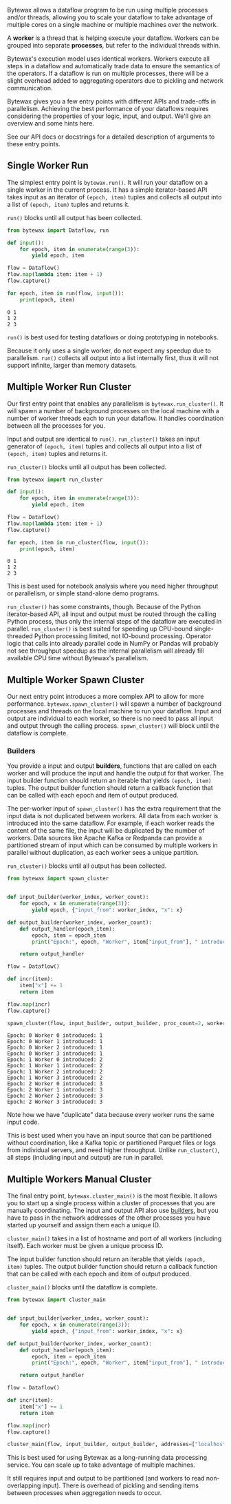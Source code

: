 Bytewax allows a dataflow program to be run using multiple processes and/or threads, allowing you to scale your dataflow to take advantage of multiple cores on a single machine or multiple machines over the network.

A **worker** is a thread that is helping execute your dataflow. Workers can be grouped into separate **processes**, but refer to the individual threads within.

Bytewax's execution model uses identical workers. Workers execute all steps in a dataflow and automatically trade data to ensure the semantics of the operators. If a dataflow is run on multiple processes, there will be a slight overhead added to aggregating operators due to pickling and network communication.

Bytewax gives you a few entry points with different APIs and trade-offs in parallelism. Achieving the best performance of your dataflows requires considering the properties of your logic, input, and output. We'll give an overview and some hints here.

See our API docs or docstrings for a detailed description of arguments to these entry points.

## Single Worker Run

The simplest entry point is `bytewax.run()`. It will run your dataflow on a single worker in the current process. It has a simple iterator-based API takes input as an iterator of `(epoch, item)` tuples and collects all output into a list of `(epoch, item)` tuples and returns it.

`run()` blocks until all output has been collected.

```python
from bytewax import Dataflow, run

def input():
    for epoch, item in enumerate(range(3)):
        yield epoch, item

flow = Dataflow()
flow.map(lambda item: item + 1)
flow.capture()

for epoch, item in run(flow, input()):
    print(epoch, item)
```

```
0 1
1 2
2 3
```

`run()` is best used for testing dataflows or doing prototyping in notebooks.

Because it only uses a single worker, do not expect any speedup due to parallelism. `run()` collects all output into a list internally first, thus it will not support infinite, larger than memory datasets.

## Multiple Worker Run Cluster

Our first entry point that enables any parallelism is `bytewax.run_cluster()`. It will spawn a number of background processes on the local machine with a number of worker threads each to run your dataflow. It handles coordination between all the processes for you.

Input and output are identical to `run()`. `run_cluster()` takes an input generator of `(epoch, item)` tuples and collects all output into a list of `(epoch, item)` tuples and returns it.

`run_cluster()` blocks until all output has been collected.

```python
from bytewax import run_cluster

def input():
    for epoch, item in enumerate(range(3)):
        yield epoch, item

flow = Dataflow()
flow.map(lambda item: item + 1)
flow.capture()

for epoch, item in run_cluster(flow, input()):
    print(epoch, item)
```

```
0 1
1 2
2 3
```

This is best used for notebook analysis where you need higher throughput or parallelism, or simple stand-alone demo programs.

`run_cluster()` has some constraints, though. Because of the Python iterator-based API, all input and output must be routed through the calling Python process, thus only the internal steps of the dataflow are executed in parallel. `run_cluster()` is best suited for speeding up CPU-bound single-threaded Python processing limited, not IO-bound processing. Operator logic that calls into already parallel code in NumPy or Pandas will probably not see throughput speedup as the internal parallelism will already fill available CPU time without Bytewax's parallelism.

## Multiple Worker Spawn Cluster

Our next entry point introduces a more complex API to allow for more performance. `bytewax.spawn_cluster()` will spawn a number of background processes and threads on the local machine to run your dataflow. Input and output are individual to each worker, so there is no need to pass all input and output through the calling process. `spawn_cluster()` will block until the dataflow is complete.

### Builders

You provide a input and output **builders**, functions that are called on each worker and will produce the input and handle the output for that worker. The input builder function should return an iterable that yields `(epoch, item)` tuples. The output builder function should return a callback function that can be called with each epoch and item of output produced.

The per-worker input of `spawn_cluster()` has the extra requirement that the input data is not duplicated between workers. All data from each worker is introduced into the same dataflow. For example, if each worker reads the content of the same file, the input will be duplicated by the number of workers. Data sources like Apache Kafka or Redpanda can provide a partitioned stream of input which can be consumed by multiple workers in parallel without duplication, as each worker sees a unique partition.

`run_cluster()` blocks until all output has been collected.

```python
from bytewax import spawn_cluster


def input_builder(worker_index, worker_count):
    for epoch, x in enumerate(range(3)):
        yield epoch, {"input_from": worker_index, "x": x}

def output_builder(worker_index, worker_count):
    def output_handler(epoch_item):
        epoch, item = epoch_item
        print("Epoch:", epoch, "Worker", item["input_from"], " introduced:", item["x"])

    return output_handler

flow = Dataflow()

def incr(item):
    item["x"] += 1
    return item

flow.map(incr)
flow.capture()

spawn_cluster(flow, input_builder, output_builder, proc_count=2, worker_count_per_proc=2)
```

```
Epoch: 0 Worker 0 introduced: 1
Epoch: 0 Worker 1 introduced: 1
Epoch: 0 Worker 2 introduced: 1
Epoch: 0 Worker 3 introduced: 1
Epoch: 1 Worker 0 introduced: 2
Epoch: 1 Worker 1 introduced: 2
Epoch: 1 Worker 2 introduced: 2
Epoch: 1 Worker 3 introduced: 2
Epoch: 2 Worker 0 introduced: 3
Epoch: 2 Worker 1 introduced: 3
Epoch: 2 Worker 2 introduced: 3
Epoch: 2 Worker 3 introduced: 3
```

Note how we have "duplicate" data because every worker runs the same input code.

This is best used when you have an input source that can be partitioned without coordination, like a Kafka topic or partitioned Parquet files or logs from individual servers, and need higher throughput. Unlike `run_cluster()`, all steps (including input and output) are run in parallel.

## Multiple Workers Manual Cluster

The final entry point, `bytewax.cluster_main()` is the most flexible. It allows you to start up a single process within a cluster of processes that you are manually coordinating. The input and output API also use [builders](#builders), but you have to pass in the network addresses of the other processes you have started up yourself and assign them each a unique ID.

`cluster_main()` takes in a list of hostname and port of all workers (including itself). Each worker must be given a unique process ID.

The input builder function should return an iterable that yields `(epoch, item)` tuples. The output builder function should return a callback function that can be called with each epoch and item of output produced.

`cluster_main()` blocks until the dataflow is complete.

```python
from bytewax import cluster_main


def input_builder(worker_index, worker_count):
    for epoch, x in enumerate(range(3)):
        yield epoch, {"input_from": worker_index, "x": x}

def output_builder(worker_index, worker_count):
    def output_handler(epoch_item):
        epoch, item = epoch_item
        print("Epoch:", epoch, "Worker", item["input_from"], " introduced:", item["x"])

    return output_handler

flow = Dataflow()

def incr(item):
    item["x"] += 1
    return item

flow.map(incr)
flow.capture()

cluster_main(flow, input_builder, output_builder, addresses=["localhost:2101", "localhost:2102"], proc_id=0, worker_count_per_proc=2)
```

This is best used for using Bytewax as a long-running data processing service. You can scale up to take advantage of multiple machines.

It still requires input and output to be partitioned (and workers to read non-overlapping input). There is overhead of pickling and sending items between processes when aggregation needs to occur.
